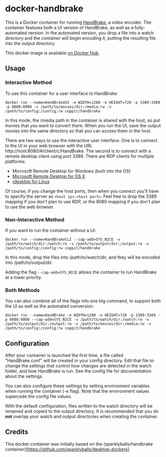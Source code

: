 # docker-handbrake

This is a Docker container for running [HandBrake](https://handbrake.fr/), a video encoder. The container features both a UI version of HandBrake, as well as a fully-automated version. In the automated version, you drop a file into a watch directory and the container will begin encoding it, putting the resulting file into the output directory.

This docker image is available [on Docker Hub](https://hub.docker.com/r/coppit/filebot/).

## Usage

### Interactive Method

To use this container for a user interface to HandBrake:

`docker run --name=HandBrakeUI -e WIDTH=1280 -e HEIGHT=720 -p 3389:3389 -p 8080:8080 -v /path/to/movies/dir:/media:rw -v /path/to/config:/config:rw coppit/handbrake`

In this mode, the /media path in the container is shared with the host, so put movies that you want to convert there. When you run the UI, save the output movies into the same directory so that you can access them in the host.

There are two ways to use the interactive user interface. One is to connect to the UI in your web browser with the URL http://host:8080/#/client/c/HandBrake. The second is to connect with a remote desktop client using port 3389. There are RDP clients for multiple platforms:

* Microsoft Remote Desktop for Windows (built into the OS)
* [Microsoft Remote Desktop for OS X](https://itunes.apple.com/us/app/microsoft-remote-desktop/id715768417?mt=12)
* [rdesktop for Linux](http://www.rdesktop.org/)

Of course, if you change the host ports, then when you connect you'll have to specify the server as `<host ip>:<host port>`. Feel free to drop the 3389 mapping if you don't plan to use RDP, or the 8080 mapping if you don't plan to use the web browser.  

### Non-Interactive Method

If you want to run the container without a UI:

`docker run --name=HandBrakeCLI --cap-add=SYS_NICE -v /path/to/watch/dir:/watch:ro -v /path/to/output/dir:/output:rw -v /path/to/config:/config:rw coppit/handbrake`

In this mode, drop the files into /path/to/watch/dir, and they will be encoded into /path/to/output/dir.

Adding the flag `--cap-add=SYS_NICE` allows the container to run HandBrake at a lower priority.

### Both Methods

You can also combine all of the flags into one big command, to support both the UI as well as the automated conversion.

`docker run --name=HandBrake -e WIDTH=1280 -e HEIGHT=720 -p 3389:3389 -p 8080:8080 --cap-add=SYS_NICE -v /path/to/watch/dir:/watch:ro -v /path/to/output/dir:/output:rw -v /path/to/movies/dir:/media:rw -v /path/to/config:/config:rw coppit/handbrake`

## Configuration

After your container is launched the first time, a file called "HandBrake.conf" will be created in your config directory. Edit that file to change the settings that control how changes are detected in the watch folder, and how HandBrake is run. See the config file for documentation about the settings.

You can also configure these settings by setting environment variables when running the container (-e flag). Note that the environment values supercede the config file values.

With the default configuration, files written to the watch directory will be renamed and copied to the output directory. It is recommended that you do **not** overlap your watch and output directories when creating the container.

## Credits

This docker container was initially based on the (sparklyballs/handbrake container)[https://github.com/sparklyballs/desktop-dockers].
